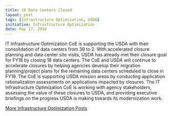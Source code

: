 ```yaml
---
title: 18 Data Centers Closed
layout: post
tags: [Infrastructure Optimization, USDA]
initiative: Infrastructure Optimization
date: May 17, 2018
---
```



IT Infrastructure Optimization CoE is supporting the USDA with their consolidation of data centers from 39 to 2. With accelerated closure planning and data center site visits, USDA has already met their closure goal for FY18 by closing 18 data centers. The CoE and USDA will continue to accelerate closures by helping agencies develop their migration planning/project plans for the remaining data centers scheduled to close in FY19. The CoE is supporting USDA mission areas by conducting application rationalization assessments on applications impacted by closures. The IT Infrastructure Optimization CoE is working with agency stakeholders, assessing the value of these closures to USDA, and providing executive briefings on the progress USDA is making towards its modernization work.

<a href="{{site.baseurl}}/coe/infrastructure-optimization.html#coe-updates" class="usa-button">More Infrastructure Optimization Posts</a>
